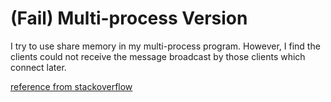 # (Fail) Multi-process Version
I try to use share memory in my multi-process program. However, I find the clients could not receive the message broadcast by those clients which connect later.

[reference from stackoverflow](https://stackoverflow.com/questions/48383662/error-bad-file-descriptor-while-send-on-socket)
